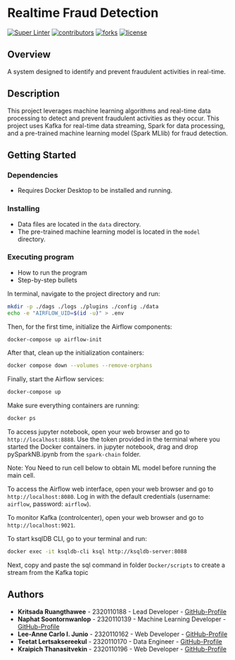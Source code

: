# Realtime Fraud Detection

[![Super Linter](https://github.com/copter50029/Realtime-fraud-detection/actions/workflows/main.yml/badge.svg?branch=main)](https://github.com/copter50029/Realtime-fraud-detection/actions/workflows/main.yml)
[![contributors](https://img.shields.io/github/contributors/copter50029/Realtime-fraud-detection)](https://github.com/copter50029/Realtime-fraud-detection/graphs/contributors)
[![forks](https://img.shields.io/github/forks/copter50029/Realtime-fraud-detection)](https://github.com/copter50029/Realtime-fraud-detection/network/members)
[![license](https://img.shields.io/github/license/copter50029/Realtime-fraud-detection)](https://github.com/copter50029/Realtime-fraud-detection/blob/main/LICENSE)

## Overview

A system designed to identify and prevent fraudulent activities in real-time.

## Description

This project leverages machine learning algorithms and real-time data processing to detect and prevent fraudulent activities as they occur.
This project uses Kafka for real-time data streaming, Spark for data processing, and a pre-trained machine learning model (Spark MLlib) for fraud detection.

## Getting Started

### Dependencies

- Requires Docker Desktop to be installed and running.

### Installing

- Data files are located in the `data` directory.
- The pre-trained machine learning model is located in the `model` directory.

### Executing program

- How to run the program
- Step-by-step bullets

In terminal, navigate to the project directory and run:

```bash
mkdir -p ./dags ./logs ./plugins ./config ./data
echo -e "AIRFLOW_UID=$(id -u)" > .env
```

Then, for the first time, initialize the Airflow components:

```bash
docker-compose up airflow-init
```

After that, clean up the initialization containers:

```bash
docker compose down --volumes --remove-orphans
```

Finally, start the Airflow services:

```bash
docker-compose up
```

Make sure everything containers are running:

```bash
docker ps
```

To access jupyter notebook, open your web browser and go to `http://localhost:8888`. Use the token provided in the terminal where you started the Docker containers.
in jupyter notebook, drag and drop pySparkNB.ipynb from the `spark-chain` folder.

Note: You Need to run cell below to obtain ML model before running the main cell.

To access the Airflow web interface, open your web browser and go to `http://localhost:8080`. Log in with the default credentials (username: `airflow`, password: `airflow`).

To monitor Kafka (controlcenter), open your web browser and go to `http://localhost:9021`.

To start ksqlDB CLI, go to your terminal and run:

```bash
docker exec -it ksqldb-cli ksql http://ksqldb-server:8088
```

Next, copy and paste the sql command in folder `Docker/scripts` to create a stream from the Kafka topic

## Authors

- **Kritsada Ruangthawee** - 2320110188 - Lead Developer - [GitHub-Profile](https://github.com/copter50029)
- **Naphat Soontornwanlop** - 2320110139 - Machine Learning Developer - [GitHub-Profile](https://github.com/MrLonely1423)
- **Lee-Anne Carlo I. Junio** - 2320110162 - Web Developer - [GitHub-Profile](https://github.com/L33by)
- **Teetat Lertsaksereekul** - 2320110170 - Data Engineer - [GitHub-Profile](https://github.com/TeetatL)
- **Kraipich Thanasitvekin** - 2320110196 - Web Developer - [GitHub-Profile](https://github.com/NoWMoNz)
